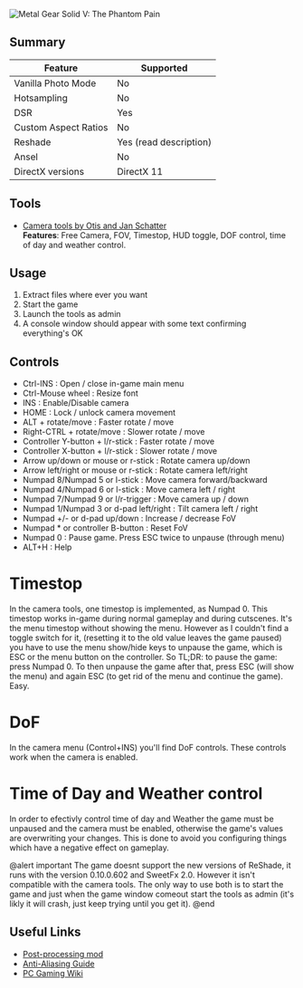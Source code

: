 ![Metal Gear Solid V: The Phantom Pain](\Images\phantom_pain.png "Shot by Originalnicodr")

[//]: #\Images\phantom_pain.png

## Summary

Feature | Supported
--|--
Vanilla Photo Mode | No
Hotsampling | No
DSR | Yes
Custom Aspect Ratios | No
Reshade | Yes (read description)
Ansel | No
DirectX versions | DirectX 11
 
## Tools

* [Camera tools by Otis and Jan Schatter](https://github.com/FransBouma/InjectableGenericCameraSystem/tree/master/Cameras/MGS5)  
**Features**: Free Camera, FOV, Timestop, HUD toggle, DOF control, time of day and weather control.

## Usage

1. Extract files where ever you want
2. Start the game
3. Launch the tools as admin
4. A console window should appear with some text confirming everything's OK

## Controls

- Ctrl-INS                              : Open / close in-game main menu
- Ctrl-Mouse wheel                      : Resize font
- INS                                   : Enable/Disable camera
- HOME                                  : Lock / unlock camera movement
- ALT + rotate/move                     : Faster rotate / move
- Right-CTRL + rotate/move              : Slower rotate / move
- Controller Y-button + l/r-stick       : Faster rotate / move
- Controller X-button + l/r-stick       : Slower rotate / move
- Arrow up/down or mouse or r-stick     : Rotate camera up/down
- Arrow left/right or mouse or r-stick  : Rotate camera left/right
- Numpad 8/Numpad 5 or l-stick          : Move camera forward/backward
- Numpad 4/Numpad 6 or l-stick          : Move camera left / right
- Numpad 7/Numpad 9 or l/r-trigger      : Move camera up / down
- Numpad 1/Numpad 3 or d-pad left/right : Tilt camera left / right
- Numpad +/- or d-pad up/down           : Increase / decrease FoV
- Numpad * or controller B-button       : Reset FoV
- Numpad 0                              : Pause game. Press ESC twice to unpause (through menu)
- ALT+H                                 : Help

Timestop
========================
In the camera tools, one timestop is implemented, as Numpad 0. This timestop works in-game during normal gameplay and during cutscenes.
It's the menu timestop without showing the menu. However as I couldn't find a toggle switch for it, (resetting it to the old value leaves the
game paused) you have to use the menu show/hide keys to unpause the game, which is ESC or the menu button on the controller. 
So TL;DR: to pause the game: press Numpad 0. To then unpause the game after that, press ESC (will show the menu) and again ESC
(to get rid of the menu and continue the game). Easy.

DoF
========================
In the camera menu (Control+INS) you'll find DoF controls. These controls work when the camera is enabled. 

Time of Day and Weather control
==========================================================
In order to efectivly control time of day and Weather the game must be unpaused and the camera must be enabled, otherwise the game's values are overwriting your changes. This is done to avoid you configuring things which have a negative effect on gameplay. 

@alert important
The game doesnt support the new versions of ReShade, it runs with the version 0.10.0.602 and SweetFx 2.0. However it isn't compatible with the camera tools. The only way to use both is to start the game and just when the game window comeout start the tools as admin (it's likly it will crash, just keep trying until you get it).
@end


## Useful Links

* [Post-processing mod](https://www.nexusmods.com/metalgearsolidvtpp/mods/406/)
* [Anti-Aliasing Guide](https://steamcommunity.com/sharedfiles/filedetails/?id=1210727595)
* [PC Gaming Wiki](https://pcgamingwiki.com/wiki/Metal_Gear_Solid_V:_The_Phantom_Pain)